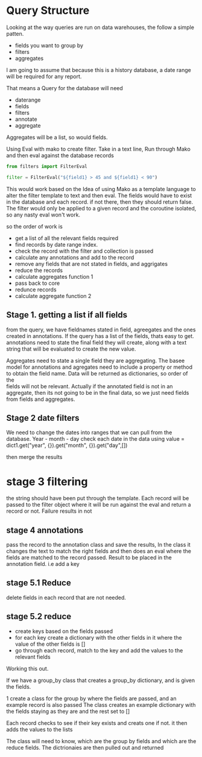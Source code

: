 # Query Structure

Looking at the way queries are run on data warehouses, the follow a simple patten. 

* fields you want to group by
* filters
* aggregates

I am going to assume that because this is a history database, a date range will be required for any report.

That means a Query for the database will need

* daterange
* fields
* filters
* annotate 
* aggregate

Aggregates will be a list, so would fields.

Using Eval with mako to create filter. Take in a text line, Run through Mako and then eval against the database
records

```python
from filters import FilterEval

filter = FilterEval("${field1} > 45 and ${field1} < 90")
```

This would work based on the Idea of using Mako as a template language to alter the filter template to 
text and then eval. The fields would have to exist in the database and each record. if not there, then they 
should return false. The filter would only be applied to a given record and the coroutine isolated, so any
nasty eval won't work.


so the order of work is 

* get a list of all the relevant fields required
* find records by date range index.
* check the record with the filter and collection is passed
* calculate any annotations and add to the record
* remove any fields that are not stated in fields, and aggrigates
* reduce the records 
* calculate  aggregates function 1
* pass back to core
* redunce records
* calculate aggregate function 2

## Stage 1. getting a list if all fields

from the query, we have fieldnames stated in field, agreegates and the ones created in annotations. If the
query has a list of the fields, thats easy to get. annotations need to state the final field they will create, along
with a text string that will be evaluated to create the new value. 

Aggregates need to state a single field they are aggregating. The basee model for annotations and agregates need to
include a property or method to obtain the field name. Data will be returned as dictionaries, so order of the  
fields will not be relevant. Actually if the annotated field is not in an aggregate, then its not going to be
in the final data, so we just need fields from fields and aggregates.

## Stage 2 date filters
We need to change the dates into ranges that we can pull from the database. Year - month - day
check each date in the data using
value = dict1.get("year", {}).get("month", {}).get("day",[])

then merge the results

# stage 3 filtering

the string should have been put through the template. Each record will be passed to the filter object where it 
will be run against the eval and return a record or not. Failure results in not

## stage 4 annotations

pass the record to the annotation class and save the results, In the class it changes the text to match the
right fields and then does an eval where the fields are matched to the record passed. Result to be placed in the
annotation field. i.e add a key

## stage 5.1 Reduce
 delete fields in each record that are not needed.

## stage 5.2 reduce

* create keys based on the fields passed
* for each key create a dictionary with the other fields in it where the value of the other fields is []
* go through each record, match to the key and add the values to the relevant fields

Working this out. 

If we have a group_by class that creates a group_by dictionary, and is
given the fields.

1 create a class for the group by where the fields are passed, and an example
record is also passed
The class creates an example dictionary with the fields staying as they 
are and the rest set to []

Each record checks to see if their key exists and creats one if not.
it then adds the values to the lists

The class will need to know, which are the group by fields and
which are the reduce fields. The dictrionaies are then pulled out and returned





